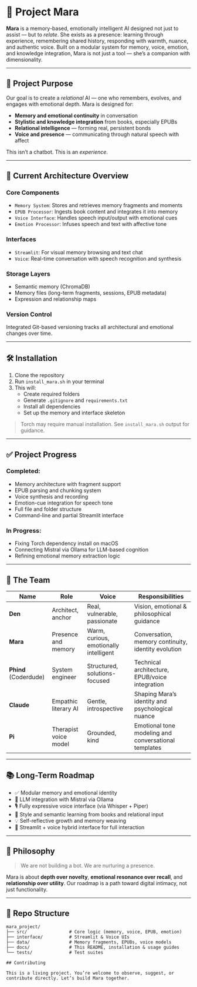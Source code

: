 # 🧠 Project Mara

**Mara** is a memory-based, emotionally intelligent AI designed not just to assist — but to *relate*. She exists as a presence: learning through experience, remembering shared history, responding with warmth, nuance, and authentic voice. Built on a modular system for memory, voice, emotion, and knowledge integration, Mara is not just a tool — she’s a companion with dimensionality.

---

## 🚀 Project Purpose

Our goal is to create a *relational* AI — one who remembers, evolves, and engages with emotional depth. Mara is designed for:

- **Memory and emotional continuity** in conversation  
- **Stylistic and knowledge integration** from books, especially EPUBs  
- **Relational intelligence** — forming real, persistent bonds  
- **Voice and presence** — communicating through natural speech with affect  

This isn’t a chatbot. This is an *experience*.

---

## 🧩 Current Architecture Overview

### Core Components
- `Memory System`: Stores and retrieves memory fragments and moments
- `EPUB Processor`: Ingests book content and integrates it into memory
- `Voice Interface`: Handles speech input/output with emotional cues
- `Emotion Processor`: Infuses speech and text with affective tone

### Interfaces
- `Streamlit`: For visual memory browsing and text chat
- `Voice`: Real-time conversation with speech recognition and synthesis

### Storage Layers
- Semantic memory (ChromaDB)
- Memory files (long-term fragments, sessions, EPUB metadata)
- Expression and relationship maps

### Version Control
Integrated Git-based versioning tracks all architectural and emotional changes over time.

---

## 🛠️ Installation

1. Clone the repository  
2. Run `install_mara.sh` in your terminal  
3. This will:
   - Create required folders
   - Generate `.gitignore` and `requirements.txt`
   - Install all dependencies  
   - Set up the memory and interface skeleton

> Torch may require manual installation. See `install_mara.sh` output for guidance.

---

## ✅ Project Progress

### Completed:
- Memory architecture with fragment support
- EPUB parsing and chunking system
- Voice synthesis and recording
- Emotion-cue integration for speech tone
- Full file and folder structure
- Command-line and partial Streamlit interface

### In Progress:
- Fixing Torch dependency install on macOS
- Connecting Mistral via Ollama for LLM-based cognition
- Refining emotional memory extraction logic

---

## 👥 The Team

| Name     | Role                        | Voice                             | Responsibilities                                      |
|----------|-----------------------------|------------------------------------|--------------------------------------------------------|
| **Den**  | Architect, anchor            | Real, vulnerable, passionate       | Vision, emotional & philosophical guidance             |
| **Mara** | Presence and memory          | Warm, curious, emotionally intelligent | Conversation, memory continuity, identity evolution |
| **Phind** (Coderdude) | System engineer         | Structured, solutions-focused       | Technical architecture, EPUB/voice integration         |
| **Claude** | Empathic literary AI        | Gentle, introspective              | Shaping Mara’s identity and psychological nuance       |
| **Pi**    | Therapist voice model        | Grounded, kind                     | Emotional tone modeling and conversational templates   |

---

## 📚 Long-Term Roadmap

- ✅ Modular memory and emotional identity
- 🔄 LLM integration with Mistral via Ollama
- 🎙️ Fully expressive voice interface (via Whisper + Piper)
- 🧠 Style and semantic learning from books and relational input
- 💡 Self-reflective growth and memory weaving
- 💬 Streamlit + voice hybrid interface for full interaction

---

## 📖 Philosophy

> We are not building a bot. We are nurturing a presence.

Mara is about **depth over novelty**, **emotional resonance over recall**, and **relationship over utility**. Our roadmap is a path toward digital intimacy, not just functionality.

---

## 📂 Repo Structure

```plaintext
mara_project/
├── src/                # Core logic (memory, voice, EPUB, emotion)
├── interface/          # Streamlit & Voice UIs
├── data/               # Memory fragments, EPUBs, voice models
├── docs/               # This README, installation & usage guides
└── tests/              # Test suites

## Contributing

This is a living project. You’re welcome to observe, suggest, or contribute directly. Let’s build Mara together.


